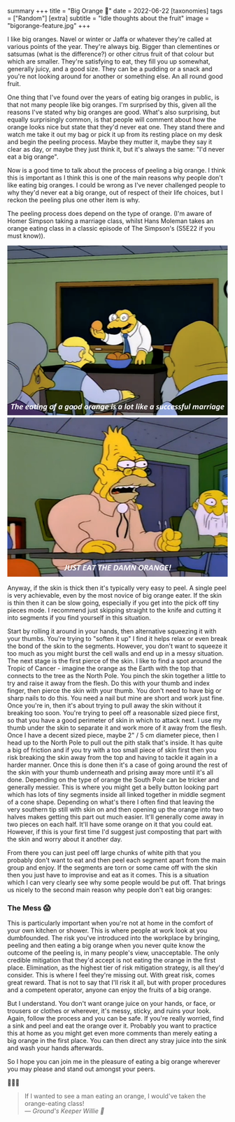 summary +++
title =  "Big Orange 🍊"
date =  2022-06-22
[taxonomies]
tags =  ["Random"]
[extra]
subtitle =  "Idle thoughts about the fruit"
image = "bigorange-feature.jpg"
+++

I like big oranges. Navel or winter or Jaffa or  whatever they're called at various points of the year. They're always  big. Bigger than clementines or satsumas (what is the difference?) or  other citrus fruit of that colour but which are smaller. They're  satisfying to eat, they fill you up somewhat, generally juicy, and a  good size. They can be a pudding or a snack and you're not looking  around for another or something else. An all round good fruit.

One thing that I've found over the years of eating big oranges in public,  is that not many people like big oranges. I'm surprised by this, given  all the reasons I've stated why big oranges are good. What's also  surprising, but equally surprisingly common, is that people will comment about how the orange looks nice but state that they'd never eat one.  They stand there and watch me take it out my bag or pick it up from its  resting place on my desk and begin the peeling process. Maybe they  mutter it, maybe they say it clear as day, or maybe they just think it,  but it's always the same: "I'd never eat a big orange".

Now is a  good time to talk about the process of peeling a big orange. I think  this is important as I think this is one of the main reasons why people  don't like eating big oranges. I could be wrong as I've never challenged people to why they'd never eat a big orange, out of respect of their  life choices, but I reckon the peeling plus one other item is why.

The peeling process does depend on the type of orange. (I'm aware of Homer  Simpson taking a marriage class, whilst Hans Moleman takes an orange  eating class in a classic episode of The Simpson's (S5E22 if you must  know)).

![The Orange Eating Class](eating-class.png "The Orange Eating Class")

Anyway, if the  skin is thick then it's typically very easy to peel. A single peel is  very achievable, even by the most novice of big orange eater. If the  skin is thin then it can be slow going, especially if you get into the  pick off tiny pieces mode. I recommend just skipping straight to the  knife and cutting it into segments if you find yourself in this  situation.

Start by rolling it around in your hands, then  alternative squeezing it with your thumbs. You're trying to "soften it  up" I find it helps relax or even break the bond of the skin to the  segments. However, you don't want to squeeze it too much as you might  burst the cell walls and end up in a messy situation. The next stage is  the first pierce of the skin. I like to find a spot around the Tropic of Cancer - imagine the orange as the Earth with the top that connects to  the tree as the North Pole. You pinch the skin together a little to try  and raise it away from the flesh. Do this with your thumb and index  finger, then pierce the skin with your thumb. You don't need to have big or sharp nails to do this. You need a nail but mine are short and work  just fine. Once you're in, then it's about trying to pull away the skin  without it breaking too soon. You're trying to peel off a reasonable  sized piece first, so that you have a good perimeter of skin in which to attack next. I use my thumb under the skin to separate it and work more of it away from the flesh. Once I have a decent sized piece, maybe 2" / 5 cm diameter piece, then I head up to the North Pole to pull out the  pith stalk that's inside. It has quite a big of friction and if you try  with a too small piece of skin first then you risk breaking the skin  away from the top and having to tackle it again in a harder manner. Once this is done then it's a case of going around the rest of the skin with your thumb underneath and prising away more until it's all done.  Depending on the type of orange the South Pole can be tricker and  generally messier. This is where you might get a belly button looking  part which has lots of tiny segments inside all linked together in  middle segment of a cone shape. Depending on what's there I often find  that leaving the very southern tip still with skin on and then opening  up the orange into two halves makes getting this part out much easier.  It'll generally come away in two pieces on each half. It'll have some  orange on it that you could eat. However, if this is your first time I'd suggest just composting that part with the skin and worry about it  another day.

From there you can just peel off large chunks of  white pith that you probably don't want to eat and then peel each  segment apart from the main group and enjoy. If the segments are torn or some came off with the skin then you just have to improvise and eat as  it comes. This is a situation which I can very clearly see why some  people would be put off. That brings us nicely to the second main reason why people don't eat big oranges:

### The Mess 😱

This is  particularly important when you're not at home in the comfort of your  own kitchen or shower. This is where people at work look at you  dumbfounded. The risk you've introduced into the workplace by bringing,  peeling and then eating a big orange when you never quite know the  outcome of the peeling is, in many people's view, unacceptable. The only credible mitigation that they'd accept is not eating the orange in the  first place. Elimination, as the highest tier of risk mitigation  strategy, is all they'd consider. This is where I feel they're missing  out. With great risk, comes great reward. That is not to say that I'll  risk it all, but with proper procedures and a competent operator, anyone can enjoy the fruits of a big orange.

But I understand. You don't want orange juice on your hands, or face, or trousers or clothes or  wherever, it's messy, sticky, and ruins your look. Again, follow the  process and you can be safe. If you're really worried, find a sink and  peel and eat the orange over it. Probably you want to practice this at  home as you might get even more comments than merely eating a big orange in the first place. You can then direct any stray juice into the sink  and wash your hands afterwards.

So I hope you can join me in the pleasure of eating a big orange wherever you may please and stand out amongst your peers.

🧡🧡🧡

> If I wanted to see a man eating an orange, I would've taken the orange-eating class!<br>
> — <cite>Ground's Keeper Willie 🍊</cite>
